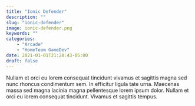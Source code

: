 ```yaml
---
title: "Ionic Defender"
description: ""
slug: "ionic-defender"
image: ionic-defender.png
keywords: ""
categories: 
    - "Arcade"
    - "HomeTeam GameDev"
date: 2021-01-01T21:28:43-05:00
draft: false
---
```


Nullam et orci eu lorem consequat tincidunt vivamus et sagittis magna sed nunc rhoncus condimentum sem. In efficitur ligula tate urna. Maecenas massa sed magna lacinia magna pellentesque lorem ipsum dolor. Nullam et orci eu lorem consequat tincidunt. Vivamus et sagittis tempus.